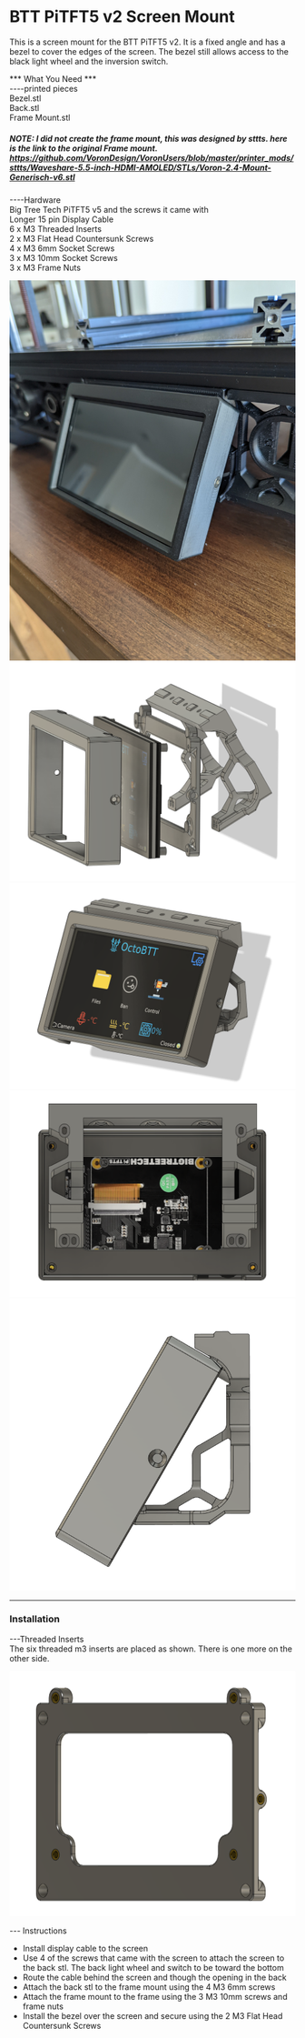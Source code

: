 # BTT PiTFT5 v2 Screen Mount  #
This is a screen mount for the BTT PiTFT5 v2. It is a fixed angle and has a bezel to cover the edges of the screen. The bezel still allows access to the black light wheel and the inversion switch.

*** What You Need ***  
----printed pieces  
Bezel.stl  
Back.stl  
Frame Mount.stl  

##### NOTE: I did not create the frame mount, this was designed by sttts. here is the link to the original Frame mount. https://github.com/VoronDesign/VoronUsers/blob/master/printer_mods/sttts/Waveshare-5.5-inch-HDMI-AMOLED/STLs/Voron-2.4-Mount-Generisch-v6.stl #####  

----Hardware  
Big Tree Tech PiTFT5 v5 and the screws it came with  
Longer 15 pin Display Cable  
6 x M3 Threaded Inserts  
2 x M3 Flat Head Countersunk Screws  
4 x M3 6mm Socket Screws  
3 x M3 10mm Socket Screws  
3 x M3 Frame Nuts  


![Actual.png](https://github.com/Demitryk/Voron2.4-Mods/blob/704b049f63688529aa9f474ecdeccd3d49bdc9b4/BTT_PiTFT5_Screen_Mount/Images/Actual.jpg?raw=true) 
![Exploded.png](https://github.com/Demitryk/Voron2.4-Mods/blob/704b049f63688529aa9f474ecdeccd3d49bdc9b4/BTT_PiTFT5_Screen_Mount/Images/Exploded.PNG?raw=true) 
![Angle.png](https://github.com/Demitryk/Voron2.4-Mods/blob/704b049f63688529aa9f474ecdeccd3d49bdc9b4/BTT_PiTFT5_Screen_Mount/Images/Angl.PNG?raw=true) 
![Bottom.png](https://github.com/Demitryk/Voron2.4-Mods/blob/704b049f63688529aa9f474ecdeccd3d49bdc9b4/BTT_PiTFT5_Screen_Mount/Images/Bottom.PNG?raw=true) 
![Side.png](https://github.com/Demitryk/Voron2.4-Mods/blob/704b049f63688529aa9f474ecdeccd3d49bdc9b4/BTT_PiTFT5_Screen_Mount/Images/Side.PNG?raw=true) 


___________________________________________________________________________________________________________________________________________
### Installation ###  

---Threaded Inserts  
The six threaded m3 inserts are placed as shown. There is one more on the other side.  

![Threaded.png](https://github.com/Demitryk/Voron2.4-Mods/blob/313842ef886ef415c867bbdf9a58c542901d63db/BTT_PiTFT5_Screen_Mount/Images/Threded.PNG?raw=true)  
    
    
--- Instructions  
- Install display cable to the screen  
- Use 4 of the screws that came with the screen to attach the screen to the back stl. The back light wheel and switch to be toward the bottom  
- Route the cable behind the screen and though the opening in the back  
- Attach the back stl to the frame mount using the 4 M3 6mm screws  
- Attach the frame mount to the frame using the 3 M3 10mm screws and frame nuts  
- Install the bezel over the screen and secure using the 2 M3 Flat Head Countersunk Screws  

